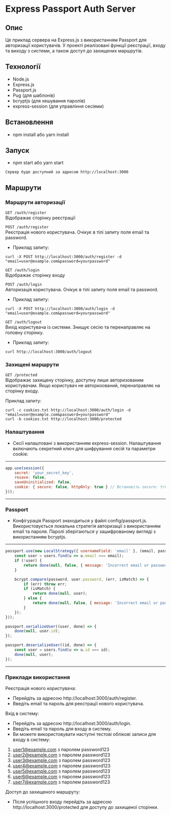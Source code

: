 # Express Passport Auth Server

## Опис

Це приклад сервера на Express.js з використанням Passport для авторизації користувачів. У проекті реалізовані функції реєстрації, входу та виходу з системи, а також доступ до захищених маршрутів.

## Технології

- Node.js
- Express.js
- Passport.js
- Pug (для шаблонів)
- bcryptjs (для хешування паролів)
- express-session (для управління сесіями)

## Встановлення

- npm install або yarn install


## Запуск

- npm start або yarn start

`Сервер буде доступний за адресою http://localhost:3000`

## Маршрути

### Маршрути авторизації

`GET /auth/register`<br>
Відображає сторінку реєстрації

`POST /auth/register`<br>
Реєстрація нового користувача. Очікує в тілі запиту поля email та password.

- Приклад запиту:

`curl -X POST http://localhost:3000/auth/register -d "email=user@example.com&password=yourpassword"`<br>

`GET /auth/login`<br>
Відображає сторінку входу<br>

`POST /auth/login`<br>
Авторизація користувача. Очікує в тілі запиту поля email та password.<br>

- Приклад запиту:

`curl -X POST http://localhost:3000/auth/login -d "email=user@example.com&password=yourpassword"`<br>

`GET /auth/logout`<br>
Вихід користувача із системи. Знищує сесію та перенаправляє на головну сторінку.<br>

- Приклад запиту:

`curl http://localhost:3000/auth/logout`<br>

### Захищені маршрути

`GET /protected`<br>
Відображає захищену сторінку, доступну лише авторизованим користувачам. Якщо користувач не авторизований, перенаправляє на сторінку входу.<br>

Приклад запиту:<br>

`curl -c cookies.txt http://localhost:3000/auth/login -d "email=user@example.com&password=yourpassword"`<br>
`curl -b cookies.txt http://localhost:3000/protected`<br>

### Налаштування

- Сесії налаштовані з використанням express-session. Налаштування включають секретний ключ для шифрування сесій та параметри cookie:<br>
----------------------------------------------------------------------------------------

```javascript
app.use(session({
    secret: 'your_secret_key',
    resave: false,
    saveUninitialized: false,
    cookie: { secure: false, httpOnly: true } // Встановіть secure: true для https
}));
```
----------------------------------------------------------------------------------------

### Passport

- Конфігурація Passport знаходиться у файлі config/passport.js. Використовується локальна стратегія авторизації з використанням email та пароля. Паролі зберігаються у зашифрованому вигляді з використанням bcryptjs.<br>
----------------------------------------------------------------------------------------

```javascript
passport.use(new LocalStrategy({ usernameField: 'email' }, (email, password, done) => {
    const user = users.find(u => u.email === email);
    if (!user) {
        return done(null, false, { message: 'Incorrect email or password.' });
    }

    bcrypt.compare(password, user.password, (err, isMatch) => {
        if (err) throw err;
        if (isMatch) {
            return done(null, user);
        } else {
            return done(null, false, { message: 'Incorrect email or password.' });
        }
    });
}));

passport.serializeUser((user, done) => {
    done(null, user.id);
});

passport.deserializeUser((id, done) => {
    const user = users.find(u => u.id === id);
    done(null, user);
});
```
----------------------------------------------------------------------------------------

### Приклади використання

Реєстрація нового користувача:<br>
- Перейдіть за адресою http://localhost:3000/auth/register.
- Введіть email та пароль для реєстрації нового користувача.

Вхід в систему:<br>
- Перейдіть за адресою http://localhost:3000/auth/login.
- Введіть email та пароль для входу в систему.
- Ви можете використовувати наступні тестові облікові записи для входу в систему:

1. user1@example.com з паролем password123
2. user2@example.com з паролем password123
3. user3@example.com з паролем password123
4. user4@example.com з паролем password123
5. user5@example.com з паролем password123
6. user6@example.com з паролем password123
7. user7@example.com з паролем password123

Доступ до захищеного маршруту:<br>
- Після успішного входу перейдіть за адресою http://localhost:3000/protected для доступу до захищеної сторінки.